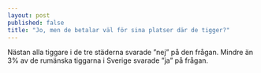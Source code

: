 ```yaml
---
layout: post
published: false
title: "Jo, men de betalar väl för sina platser där de tigger?"
---
```


Nästan alla tiggare i de tre städerna svarade ”nej” på den frågan. Mindre än 3% av de rumänska tiggarna i Sverige svarade ”ja” på frågan. 
